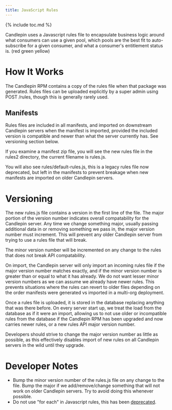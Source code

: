 ```yaml
---
title: JavaScript Rules
---
```

{% include toc.md %}

Candlepin uses a Javascript rules file to encapsulate business logic around what consumers can use a given pool, which pools are the best fit to auto-subscribe for a given consumer, and what a consumer's entitlement status is. (red green yellow)

# How It Works
The Candlepin RPM contains a copy of the rules file when that package was
generated. Rules files can be uploaded explicitly by a super admin using POST
/rules, though this is generally rarely used.

## Manifests
Rules files are included in all manifests, and imported on downstream Candlepin
servers when the manifest is imported, provided the included version is
compatible and newer than what the server currently has. See versioning section
below.

If you examine a manifest zip file, you will see the new rules file in the
rules2 directory, the current filename is rules.js.

You will also see rules/default-rules.js, this is a legacy rules file now
deprecated, but left in the manifests to prevent breakage when new manifests
are imported on older Candlepin servers.

# Versioning
The new rules.js file contains a version in the first line of the file. The
major portion of the version number indicates overall compatability for the
Candlepin server. Any time we change something major, usually passing
additional data in or removing something we pass in, the major version number
must increment. This will prevent any older Candlepin server from trying to use
a rules file that will break.

The minor version number will be incremented on any change to the rules that does not break API compatability.

On import, the Candlepin server will only import an incoming rules file if the
major version number matches exactly, and if the minor version number is
greater than or equal to what it has already. We do not want lesser minor
version numbers as we can assume we already have newer rules. This prevents
situations where the rules can revert to older files depending on the order
manifests were generated vs imported in a multi-org deployment.

Once a rules file is uploaded, it is stored in the database replacing anything
that was there before. On every server start up, we treat the load from the
database as if it were an import, allowing us to not use older or incompatible
rules from the database if the Candlepin RPM has been upgraded and now carries
newer rules, or a new rules API major version number.

Developers should strive to change the major version number as little as
possible, as this effectively disables import of new rules on all Candlepin
servers in the wild until they upgrade.

# Developer Notes
* Bump the minor version number of the rules.js file on any change to the file.
  Bump the major if we add/remove/change something that will not work on older
  Candlepin servers. Try to avoid doing this whenever possible.
* Do not use "for each" in Javascript rules, this has been [deprecated](https://developer.mozilla.org/en-US/docs/JavaScript/Reference/Statements/for_each...in).
